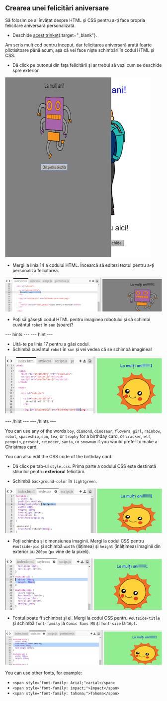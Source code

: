 ## Crearea unei felicitări aniversare

Să folosim ce ai învățat despre HTML și CSS pentru a-ți face propria felicitare aniversară personalizată.

+ Deschide [acest trinket](https://trinket.io/html/b33e4f4ca8){:target="_blank"}.

Am scris mult cod pentru început, dar felicitarea aniversară arată foarte plictisitoare până acum, așa că vei face niște schimbări în codul HTML și CSS.

+ Dă click pe butonul din fața felicitării și ar trebui să vezi cum se deschide spre exterior.

![captură de ecran](images/birthday-click.png)

+ Mergi la linia 14 a codului HTML. Încearcă să editezi textul pentru a-ți personaliza felicitarea.

![captură de ecran](images/birthday-card-html.png)

+ Poți să găsești codul HTML pentru imaginea robotului și să schimbi cuvântul `robot` în `sun` (soare)?

\--- hints \--- \--- hint \---

+ Uită-te pe linia 17 pentru a găsi codul.
+ Schimbă cuvântul `robot` în `sun` și vei vedea că se schimbă imaginea!

![screenshot](images/birthday-card-sun.png)

\--- /hint \--- \--- /hints \---

You can use any of the words `boy`, `diamond`, `dinosaur`, `flowers`, `girl`, `rainbow`, `robot`, `spaceship`, `sun`, `tea`, or `trophy` for a birthday card, or `cracker`, `elf`, `penguin`, `present`, `reindeer`, `santa`, or `snowman` if you would prefer to make a Christmas card.

You can also edit the CSS code of the birthday card.

+ Dă click pe tab-ul `style.css`. Prima parte a codului CSS este destinată stilurilor pentru **exteriorul** felicitării.

+ Schimbă `background-color` în `lightgreen`.

![captură de ecran](images/birthday-card-outside.png)

+ Poți schimba și dimensiunea imaginii. Mergi la codul CSS pentru `#outside-pic` și schimbă `width` (lățimea) și `height` (înălțimea) imaginii din exterior cu `200px` (`px` vine de la pixeli).

![captură de ecran](images/birthday-card-size.png)

+ Fontul poate fi schimbat și el. Mergi la codul CSS pentru `#outside-title` și schimbă `font-family` la `Comic Sans MS` și `font-size` la `16pt`.

![screenshot](images/birthday-card-font.png)

You can use other fonts, for example:

+ `<span style="font-family: Arial;">arial</span>`
+ `<span style="font-family: impact;">Impact</span>`
+ `<span style="font-family: tahoma;">Tahoma</span>`